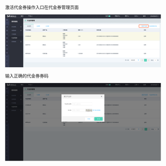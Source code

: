 激活代金券操作入口在代金券管理页面

![1](../../../image/Coupon-Manage/1.png)

输入正确的代金券券码

![2](../../../image/Coupon-Manage/2.png)

